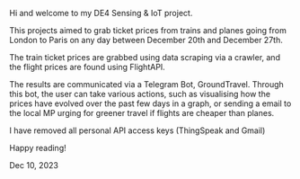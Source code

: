 Hi and welcome to my DE4 Sensing & IoT project.

This projects aimed to grab ticket prices from trains and planes going from London to Paris on any day between December 20th and December 27th.

The train ticket prices are grabbed using data scraping via a crawler, and the flight prices are found using FlightAPI.

The results are communicated via a Telegram Bot, GroundTravel. Through this bot, the user can take various actions, such as visualising how the prices have evolved over the past few days in a graph, or sending a email to the local MP urging for greener travel if flights are cheaper than planes.

I have removed all personal API access keys (ThingSpeak and Gmail)

Happy reading!

Dec 10, 2023